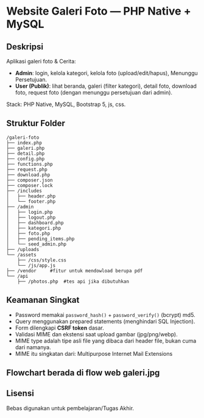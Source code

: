# Website Galeri Foto — PHP Native + MySQL

## Deskripsi
Aplikasi galeri foto & Cerita:
- **Admin**: login, kelola kategori, kelola foto (upload/edit/hapus), Menunggu Persetujuan.
- **User (Publik)**: lihat beranda, galeri (filter kategori), detail foto, download foto, request foto (dengan menunggu persetujuan dari admin).

Stack: PHP Native, MySQL, Bootstrap 5, js, css.

## Struktur Folder
```
/galeri-foto
├── index.php
├── galeri.php
├── detail.php
├── config.php
├── functions.php
├── request.php
├── download.php
├── composer.json
├── composer.lock
├── /includes
│   ├── header.php
│   └── footer.php
├── /admin
│   ├── login.php
│   ├── logout.php
│   ├── dashboard.php
│   ├── kategori.php
│   ├── foto.php
│   ├── pending_items.php
│   └── seed_admin.php
├── /uploads
└── /assets
    ├── /css/style.css
    └── /js/app.js
├── /vendor     #fitur untuk mendowload berupa pdf
└── /api
    ├── /photos.php  #tes api jika dibutuhkan
```
## Keamanan Singkat
- Password memakai `password_hash()` + `password_verify()` (bcrypt) md5.
- Query menggunakan prepared statements (menghindari SQL Injection).
- Form dilengkapi **CSRF token** dasar.
- Validasi MIME dan ekstensi saat upload gambar (jpg/png/webp).
- MIME type adalah tipe asli file yang dibaca dari header file, bukan cuma dari namanya.
- MIME itu singkatan dari: Multipurpose Internet Mail Extensions

## Flowchart berada di flow web galeri.jpg

## Lisensi
Bebas digunakan untuk pembelajaran/Tugas Akhir.
